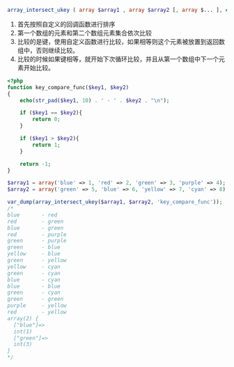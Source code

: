 ```php
array_intersect_ukey ( array $array1 , array $array2 [, array $... ], callable $key_compare_func ) : array
```

1. 首先按照自定义的回调函数进行排序
2. 第一个数组的元素和第二个数组元素集合依次比较
3. 比较的是键，使用自定义函数进行比较，如果相等则这个元素被放置到返回数组中，否则继续比较。
4. 比较的时候如果键相等，就开始下次循环比较，并且从第一个数组中下一个元素开始比较。

```php
<?php
function key_compare_func($key1, $key2)
{
    echo(str_pad($key1, 10) . ' - ' . $key2 . "\n");

    if ($key1 == $key2){
        return 0;
    }

    if ($key1 > $key2){
        return 1;
    }

    return -1;
}

$array1 = array('blue' => 1, 'red' => 2, 'green' => 3, 'purple' => 4);
$array2 = array('green' => 5, 'blue' => 6, 'yellow' => 7, 'cyan' => 8);

var_dump(array_intersect_ukey($array1, $array2, 'key_compare_func'));
/*
blue       - red
red        - green
blue       - green
red        - purple
green      - purple
green      - blue
yellow     - blue
green      - yellow
yellow     - cyan
green      - cyan
blue       - cyan
blue       - blue
green      - cyan
green      - green
purple     - yellow
red        - yellow
array(2) {
  ["blue"]=>
  int(1)
  ["green"]=>
  int(3)
}
*/
```